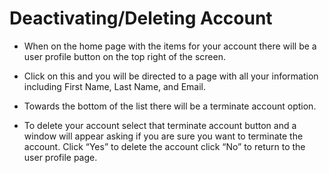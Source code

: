 # Deactivating/Deleting Account

* When on the home page with the items for your account there will be a user profile button on the top right of the screen.  

* Click on this and you will be directed to a page with all your information including First Name, Last Name, and Email.  

* Towards the bottom of the list there will be a terminate account option. 

* To delete your account select that terminate account button and a window will appear asking if you are sure you want to terminate the account. Click “Yes” to delete the account click “No” to return to the user profile page.  